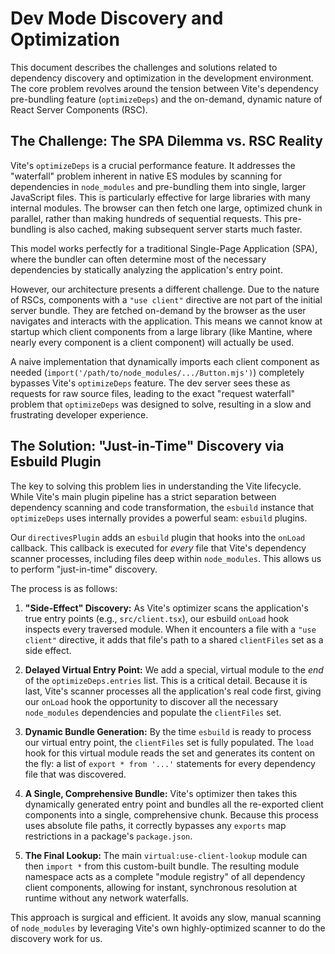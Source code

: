# Dev Mode Discovery and Optimization

This document describes the challenges and solutions related to dependency discovery and optimization in the development environment. The core problem revolves around the tension between Vite's dependency pre-bundling feature (`optimizeDeps`) and the on-demand, dynamic nature of React Server Components (RSC).

## The Challenge: The SPA Dilemma vs. RSC Reality

Vite's `optimizeDeps` is a crucial performance feature. It addresses the "waterfall" problem inherent in native ES modules by scanning for dependencies in `node_modules` and pre-bundling them into single, larger JavaScript files. This is particularly effective for large libraries with many internal modules. The browser can then fetch one large, optimized chunk in parallel, rather than making hundreds of sequential requests. This pre-bundling is also cached, making subsequent server starts much faster.

This model works perfectly for a traditional Single-Page Application (SPA), where the bundler can often determine most of the necessary dependencies by statically analyzing the application's entry point.

However, our architecture presents a different challenge. Due to the nature of RSCs, components with a `"use client"` directive are not part of the initial server bundle. They are fetched on-demand by the browser as the user navigates and interacts with the application. This means we cannot know at startup which client components from a large library (like Mantine, where nearly every component is a client component) will actually be used.

A naive implementation that dynamically imports each client component as needed (`import('/path/to/node_modules/.../Button.mjs')`) completely bypasses Vite's `optimizeDeps` feature. The dev server sees these as requests for raw source files, leading to the exact "request waterfall" problem that `optimizeDeps` was designed to solve, resulting in a slow and frustrating developer experience.

## The Solution: "Just-in-Time" Discovery via Esbuild Plugin

The key to solving this problem lies in understanding the Vite lifecycle. While Vite's main plugin pipeline has a strict separation between dependency scanning and code transformation, the `esbuild` instance that `optimizeDeps` uses internally provides a powerful seam: `esbuild` plugins.

Our `directivesPlugin` adds an `esbuild` plugin that hooks into the `onLoad` callback. This callback is executed for *every* file that Vite's dependency scanner processes, including files deep within `node_modules`. This allows us to perform "just-in-time" discovery.

The process is as follows:

1.  **"Side-Effect" Discovery:** As Vite's optimizer scans the application's true entry points (e.g., `src/client.tsx`), our esbuild `onLoad` hook inspects every traversed module. When it encounters a file with a `"use client"` directive, it adds that file's path to a shared `clientFiles` set as a side effect.

2.  **Delayed Virtual Entry Point:** We add a special, virtual module to the *end* of the `optimizeDeps.entries` list. This is a critical detail. Because it is last, Vite's scanner processes all the application's real code first, giving our `onLoad` hook the opportunity to discover all the necessary `node_modules` dependencies and populate the `clientFiles` set.

3.  **Dynamic Bundle Generation:** By the time `esbuild` is ready to process our virtual entry point, the `clientFiles` set is fully populated. The `load` hook for this virtual module reads the set and generates its content on the fly: a list of `export * from '...'` statements for every dependency file that was discovered.

4.  **A Single, Comprehensive Bundle:** Vite's optimizer then takes this dynamically generated entry point and bundles all the re-exported client components into a single, comprehensive chunk. Because this process uses absolute file paths, it correctly bypasses any `exports` map restrictions in a package's `package.json`.

5.  **The Final Lookup:** The main `virtual:use-client-lookup` module can then `import *` from this custom-built bundle. The resulting module namespace acts as a complete "module registry" of all dependency client components, allowing for instant, synchronous resolution at runtime without any network waterfalls.

This approach is surgical and efficient. It avoids any slow, manual scanning of `node_modules` by leveraging Vite's own highly-optimized scanner to do the discovery work for us.
